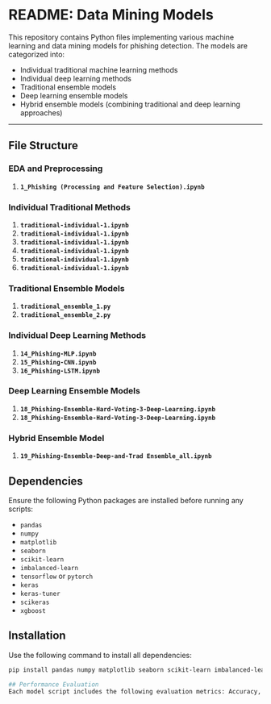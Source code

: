 # README: Data Mining Models

This repository contains Python files implementing various machine learning and data mining models for phishing detection. The models are categorized into:

- Individual traditional machine learning methods
- Individual deep learning methods
- Traditional ensemble models
- Deep learning ensemble models
- Hybrid ensemble models (combining traditional and deep learning approaches)

---

## File Structure

### **EDA and Preprocessing**
1. **`1_Phishing (Processing and Feature Selection).ipynb`**  


### **Individual Traditional Methods**
1. **`traditional-individual-1.ipynb`**  
2. **`traditional-individual-1.ipynb`**  
3. **`traditional-individual-1.ipynb`**  
4. **`traditional-individual-1.ipynb`**  
5. **`traditional-individual-1.ipynb`**  
6. **`traditional-individual-1.ipynb`**  


### **Traditional Ensemble Models**
1. **`traditional_ensemble_1.py`**  
2. **`traditional_ensemble_2.py`**  


### **Individual Deep Learning Methods**
1. **`14_Phishing-MLP.ipynb`**  
2. **`15_Phishing-CNN.ipynb`**  
3. **`16_Phishing-LSTM.ipynb`**  


### **Deep Learning Ensemble Models**
1. **`18_Phishing-Ensemble-Hard-Voting-3-Deep-Learning.ipynb`**  
2. **`18_Phishing-Ensemble-Hard-Voting-3-Deep-Learning.ipynb`**  


### **Hybrid Ensemble Model**
1. **`19_Phishing-Ensemble-Deep-and-Trad Ensemble_all.ipynb`**  


## Dependencies
Ensure the following Python packages are installed before running any scripts:

- `pandas`  
- `numpy`  
- `matplotlib`  
- `seaborn`  
- `scikit-learn`  
- `imbalanced-learn`  
- `tensorflow` or `pytorch`  
- `keras`  
- `keras-tuner`  
- `scikeras`  
- `xgboost`

## Installation
Use the following command to install all dependencies:
```bash
pip install pandas numpy matplotlib seaborn scikit-learn imbalanced-learn tensorflow keras keras-tuner scikeras xgboost

## Performance Evaluation
Each model script includes the following evaluation metrics: Accuracy, Precision, Recall, f1 score